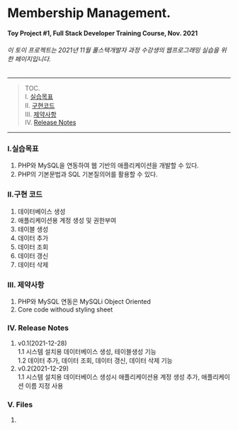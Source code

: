 # Membership Management.
####  Toy Project #1, Full Stack Developer Training Course, Nov. 2021
###### 이 토이 프로젝트는 2021년 11월 풀스택개발자 과정 수강생의 웹프로그래밍 실습을 위한 페이지입니다.

---
> TOC.  
> Ⅰ. [실습목표](###Ⅰ.실습목표)  
> Ⅱ. [구현코드](###Ⅱ.구현코드)  
> Ⅲ. [제약사항](###Ⅲ.제약사항)  
> Ⅳ. [Release Notes](###Ⅳ.Release)  

---  
### Ⅰ.실습목표

1. PHP와 MySQL을 연동하여 웹 기반의 애플리케이션을 개발할 수 있다.
1. PHP의 기본문법과 SQL 기본질의어를 활용할 수 있다.

### Ⅱ.구현 코드

1. 데이터베이스 생성 
1. 애플리케이션용 계정 생성 및 권한부여
1. 테이블 생성
1. 데이터 추가
1. 데이터 조회
1. 데이터 갱신
1. 데이터 삭제

### Ⅲ. 제약사항

1. PHP와 MySQL 연동은 MySQLi Object Oriented
2. Core code withoud styling sheet


### Ⅳ. Release Notes
1. v0.1(2021-12-28)  
1.1 시스템 설치용 데이터베이스 생성, 테이블생성 기능  
1.2 데이터 추가, 데이터 조회, 데이터 갱신, 데이터 삭제 기능  
1. v0.2(2021-12-29)  
1.1 시스템 설치용 데이터베이스 생성시 애플리케이션용 계정 생성 추가, 애플리케이션 이름 지정 사용

### Ⅴ. Files
1. 


